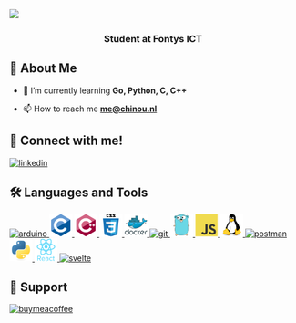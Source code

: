 <p align="left"><img src="https://db3pap001files.storage.live.com/y4myMdjnvuVvTQlHK4CMzlxm92Wi6XWPQgLI6vyU2ciqzhfDXt-Dz8G0ls79dkS-y5KVzjKY2NoH0WGjgaNqXxmA9xhN65BDMNip22aCCqei6NlBtE6iJhjatdzEuKpthNtINTdsgpW3GzuvywR12im2XfewpedZmKa26Dxu0Q1DoudZFW-wqOVQwm-ZEWw7HHg?width=5000&height=479&cropmode=none">
<h3 align="center">Student at Fontys ICT</h3>

## 🚀 About Me

- 🌱 I’m currently learning **Go, Python, C, C++**

- 📫 How to reach me **me@chinou.nl**

## 💬 Connect with me!

[![linkedin](https://img.shields.io/badge/linkedin-0A66C2?style=for-the-badge&logo=linkedin&logoColor=white)](https://www.linkedin.com/in/chinouvanmaris/)

## 🛠 Languages and Tools
<p align="left"> <a href="https://www.arduino.cc/" target="_blank" rel="noreferrer"> <img src="https://cdn.worldvectorlogo.com/logos/arduino-1.svg" alt="arduino" width="40" height="40"/> </a> <a href="https://www.cprogramming.com/" target="_blank" rel="noreferrer"> <img src="https://raw.githubusercontent.com/devicons/devicon/master/icons/c/c-original.svg" alt="c" width="40" height="40"/> </a> <a href="https://www.w3schools.com/cpp/" target="_blank" rel="noreferrer"> <img src="https://raw.githubusercontent.com/devicons/devicon/master/icons/cplusplus/cplusplus-original.svg" alt="cplusplus" width="40" height="40"/> </a> <a href="https://www.w3schools.com/css/" target="_blank" rel="noreferrer"> <img src="https://raw.githubusercontent.com/devicons/devicon/master/icons/css3/css3-original-wordmark.svg" alt="css3" width="40" height="40"/> </a> <a href="https://www.docker.com/" target="_blank" rel="noreferrer"> <img src="https://raw.githubusercontent.com/devicons/devicon/master/icons/docker/docker-original-wordmark.svg" alt="docker" width="40" height="40"/> </a> <a href="https://git-scm.com/" target="_blank" rel="noreferrer"> <img src="https://www.vectorlogo.zone/logos/git-scm/git-scm-icon.svg" alt="git" width="40" height="40"/> </a> <a href="https://golang.org" target="_blank" rel="noreferrer"> <img src="https://raw.githubusercontent.com/devicons/devicon/master/icons/go/go-original.svg" alt="go" width="40" height="40"/> </a> <a href="https://developer.mozilla.org/en-US/docs/Web/JavaScript" target="_blank" rel="noreferrer"> <img src="https://raw.githubusercontent.com/devicons/devicon/master/icons/javascript/javascript-original.svg" alt="javascript" width="40" height="40"/> </a> <a href="https://www.linux.org/" target="_blank" rel="noreferrer"> <img src="https://raw.githubusercontent.com/devicons/devicon/master/icons/linux/linux-original.svg" alt="linux" width="40" height="40"/> </a> <a href="https://postman.com" target="_blank" rel="noreferrer"> <img src="https://www.vectorlogo.zone/logos/getpostman/getpostman-icon.svg" alt="postman" width="40" height="40"/> </a> <a href="https://www.python.org" target="_blank" rel="noreferrer"> <img src="https://raw.githubusercontent.com/devicons/devicon/master/icons/python/python-original.svg" alt="python" width="40" height="40"/> </a> <a href="https://reactjs.org/" target="_blank" rel="noreferrer"> <img src="https://raw.githubusercontent.com/devicons/devicon/master/icons/react/react-original-wordmark.svg" alt="react" width="40" height="40"/> </a> <a href="https://svelte.dev" target="_blank" rel="noreferrer"> <img src="https://upload.wikimedia.org/wikipedia/commons/1/1b/Svelte_Logo.svg" alt="svelte" width="40" height="40"/> </a> </p>

## 💸 Support

[![buymeacoffee](https://db3pap001files.storage.live.com/y4mOKfuYQUqlBgZ9veV2yQaQNh8AscqP0rjS0HJ9xEVISQbeIgNofWCAGPI2SgWQmQFz1ozX34iZGQUrs_MoyGzrCCnKqPyd_iKH9U6xAkpVXt2MKL3YSgfLJer_E0d9saSPWknESDF6GZ6b-EA1HgeaUZDGwIuTUAQwAgsCM79XQwoeBQEFWxnNAtWGrGEU135?width=150&height=100&cropmode=none)](https://www.buymeacoffee.com/chinouvm)



